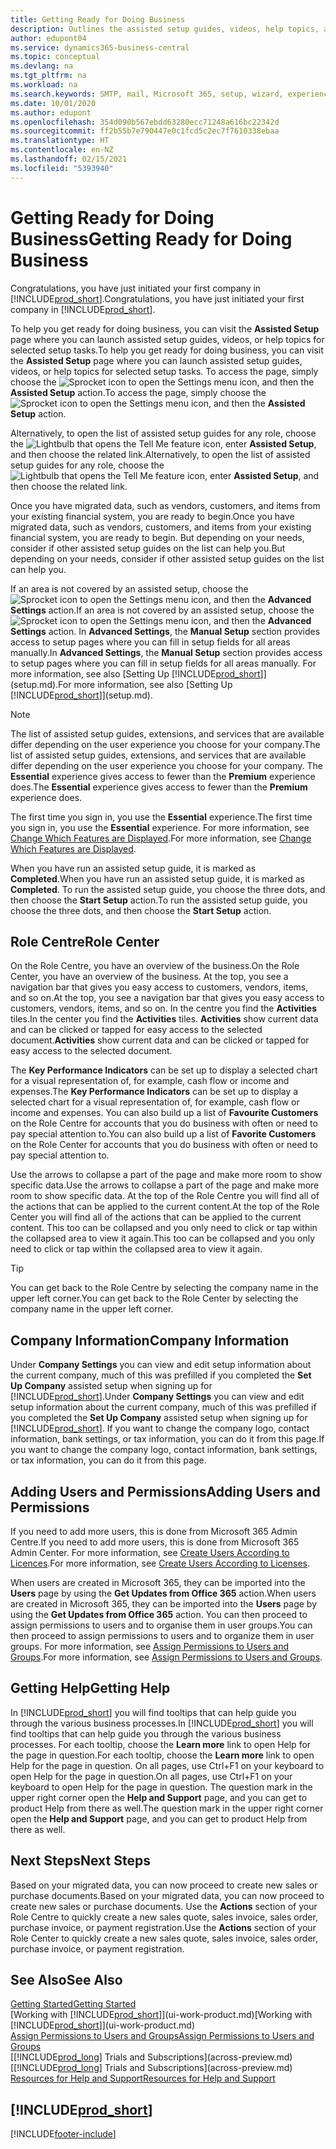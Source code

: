```yaml
---
title: Getting Ready for Doing Business
description: Outlines the assisted setup guides, videos, help topics, and pages and pages to use to get ready for doing business in Business Central.
author: edupont04
ms.service: dynamics365-business-central
ms.topic: conceptual
ms.devlang: na
ms.tgt_pltfrm: na
ms.workload: na
ms.search.keywords: SMTP, mail, Microsoft 365, setup, wizard, experience
ms.date: 10/01/2020
ms.author: edupont
ms.openlocfilehash: 354d090b567ebdd63280ecc71248a616bc22342d
ms.sourcegitcommit: ff2b55b7e790447e0c1fcd5c2ec7f7610338ebaa
ms.translationtype: HT
ms.contentlocale: en-NZ
ms.lasthandoff: 02/15/2021
ms.locfileid: "5393940"
---
```

# <a name="getting-ready-for-doing-business"></a><span data-ttu-id="ab0bf-103">Getting Ready for Doing Business</span><span class="sxs-lookup"><span data-stu-id="ab0bf-103">Getting Ready for Doing Business</span></span>

<span data-ttu-id="ab0bf-104">Congratulations, you have just initiated your first company in [!INCLUDE[prod_short](includes/prod_short.md)].</span><span class="sxs-lookup"><span data-stu-id="ab0bf-104">Congratulations, you have just initiated your first company in [!INCLUDE[prod_short](includes/prod_short.md)].</span></span>

<span data-ttu-id="ab0bf-105">To help you get ready for doing business, you can visit the **Assisted Setup** page where you can launch assisted setup guides, videos, or help topics for selected setup tasks.</span><span class="sxs-lookup"><span data-stu-id="ab0bf-105">To help you get ready for doing business, you can visit the **Assisted Setup** page where you can launch assisted setup guides, videos, or help topics for selected setup tasks.</span></span> <span data-ttu-id="ab0bf-106">To access the page, simply choose the ![Sprocket icon to open the Settings menu](media/ui-experience/settings_icon_small.png) icon, and then the **Assisted Setup** action.</span><span class="sxs-lookup"><span data-stu-id="ab0bf-106">To access the page, simply choose the ![Sprocket icon to open the Settings menu](media/ui-experience/settings_icon_small.png) icon, and then the **Assisted Setup** action.</span></span>

<span data-ttu-id="ab0bf-107">Alternatively, to open the list of assisted setup guides for any role, choose the ![Lightbulb that opens the Tell Me feature](media/ui-search/search_small.png "Tell me what you want to do") icon, enter **Assisted Setup**, and then choose the related link.</span><span class="sxs-lookup"><span data-stu-id="ab0bf-107">Alternatively, to open the list of assisted setup guides for any role, choose the ![Lightbulb that opens the Tell Me feature](media/ui-search/search_small.png "Tell me what you want to do") icon, enter **Assisted Setup**, and then choose the related link.</span></span>

<span data-ttu-id="ab0bf-108">Once you have migrated data, such as vendors, customers, and items from your existing financial system, you are ready to begin.</span><span class="sxs-lookup"><span data-stu-id="ab0bf-108">Once you have migrated data, such as vendors, customers, and items from your existing financial system, you are ready to begin.</span></span> <span data-ttu-id="ab0bf-109">But depending on your needs, consider if other assisted setup guides on the list can help you.</span><span class="sxs-lookup"><span data-stu-id="ab0bf-109">But depending on your needs, consider if other assisted setup guides on the list can help you.</span></span>

<span data-ttu-id="ab0bf-110">If an area is not covered by an assisted setup, choose the ![Sprocket icon to open the Settings menu](media/ui-experience/settings_icon_small.png) icon, and then the **Advanced Settings** action.</span><span class="sxs-lookup"><span data-stu-id="ab0bf-110">If an area is not covered by an assisted setup, choose the ![Sprocket icon to open the Settings menu](media/ui-experience/settings_icon_small.png) icon, and then the **Advanced Settings** action.</span></span> <span data-ttu-id="ab0bf-111">In **Advanced Settings**, the **Manual Setup** section provides access to setup pages where you can fill in setup fields for all areas manually.</span><span class="sxs-lookup"><span data-stu-id="ab0bf-111">In **Advanced Settings**, the **Manual Setup** section provides access to setup pages where you can fill in setup fields for all areas manually.</span></span> <span data-ttu-id="ab0bf-112">For more information, see also [Setting Up [!INCLUDE[prod_short](includes/prod_short.md)]](setup.md).</span><span class="sxs-lookup"><span data-stu-id="ab0bf-112">For more information, see also [Setting Up [!INCLUDE[prod_short](includes/prod_short.md)]](setup.md).</span></span>

> [!NOTE]  
> <span data-ttu-id="ab0bf-113">The list of assisted setup guides, extensions, and services that are available differ depending on the user experience you choose for your company.</span><span class="sxs-lookup"><span data-stu-id="ab0bf-113">The list of assisted setup guides, extensions, and services that are available differ depending on the user experience you choose for your company.</span></span> <span data-ttu-id="ab0bf-114">The **Essential** experience gives access to fewer than the **Premium** experience does.</span><span class="sxs-lookup"><span data-stu-id="ab0bf-114">The **Essential** experience gives access to fewer than the **Premium** experience does.</span></span>
>
> <span data-ttu-id="ab0bf-115">The first time you sign in, you use the **Essential** experience.</span><span class="sxs-lookup"><span data-stu-id="ab0bf-115">The first time you sign in, you use the **Essential** experience.</span></span> <span data-ttu-id="ab0bf-116">For more information, see [Change Which Features are Displayed](ui-experiences.md).</span><span class="sxs-lookup"><span data-stu-id="ab0bf-116">For more information, see [Change Which Features are Displayed](ui-experiences.md).</span></span>

<span data-ttu-id="ab0bf-117">When you have run an assisted setup guide, it is marked as **Completed**.</span><span class="sxs-lookup"><span data-stu-id="ab0bf-117">When you have run an assisted setup guide, it is marked as **Completed**.</span></span> <span data-ttu-id="ab0bf-118">To run the assisted setup guide, you choose the three dots, and then choose the **Start Setup** action.</span><span class="sxs-lookup"><span data-stu-id="ab0bf-118">To run the assisted setup guide, you choose the three dots, and then choose the **Start Setup** action.</span></span>

## <a name="role-center"></a><span data-ttu-id="ab0bf-119">Role Centre</span><span class="sxs-lookup"><span data-stu-id="ab0bf-119">Role Center</span></span>

<span data-ttu-id="ab0bf-120">On the Role Centre, you have an overview of the business.</span><span class="sxs-lookup"><span data-stu-id="ab0bf-120">On the Role Center, you have an overview of the business.</span></span> <span data-ttu-id="ab0bf-121">At the top, you see a navigation bar that gives you easy access to customers, vendors, items, and so on.</span><span class="sxs-lookup"><span data-stu-id="ab0bf-121">At the top, you see a navigation bar that gives you easy access to customers, vendors, items, and so on.</span></span> <span data-ttu-id="ab0bf-122">In the centre you find the **Activities** tiles.</span><span class="sxs-lookup"><span data-stu-id="ab0bf-122">In the center you find the **Activities** tiles.</span></span> <span data-ttu-id="ab0bf-123">**Activities** show current data and can be clicked or tapped for easy access to the selected document.</span><span class="sxs-lookup"><span data-stu-id="ab0bf-123">**Activities** show current data and can be clicked or tapped for easy access to the selected document.</span></span>

<span data-ttu-id="ab0bf-124">The **Key Performance Indicators** can be set up to display a selected chart for a visual representation of, for example, cash flow or income and expenses.</span><span class="sxs-lookup"><span data-stu-id="ab0bf-124">The **Key Performance Indicators** can be set up to display a selected chart for a visual representation of, for example, cash flow or income and expenses.</span></span> <span data-ttu-id="ab0bf-125">You can also build up a list of **Favourite Customers** on the Role Centre for accounts that you do business with often or need to pay special attention to.</span><span class="sxs-lookup"><span data-stu-id="ab0bf-125">You can also build up a list of **Favorite Customers** on the Role Center for accounts that you do business with often or need to pay special attention to.</span></span>

<span data-ttu-id="ab0bf-126">Use the arrows to collapse a part of the page and make more room to show specific data.</span><span class="sxs-lookup"><span data-stu-id="ab0bf-126">Use the arrows to collapse a part of the page and make more room to show specific data.</span></span> <span data-ttu-id="ab0bf-127">At the top of the Role Centre you will find all of the actions that can be applied to the current content.</span><span class="sxs-lookup"><span data-stu-id="ab0bf-127">At the top of the Role Center you will find all of the actions that can be applied to the current content.</span></span> <span data-ttu-id="ab0bf-128">This too can be collapsed and you only need to click or tap within the collapsed area to view it again.</span><span class="sxs-lookup"><span data-stu-id="ab0bf-128">This too can be collapsed and you only need to click or tap within the collapsed area to view it again.</span></span>

> [!TIP]  
> <span data-ttu-id="ab0bf-129">You can get back to the Role Centre by selecting the company name in the upper left corner.</span><span class="sxs-lookup"><span data-stu-id="ab0bf-129">You can get back to the Role Center by selecting the company name in the upper left corner.</span></span>

## <a name="company-information"></a><span data-ttu-id="ab0bf-130">Company Information</span><span class="sxs-lookup"><span data-stu-id="ab0bf-130">Company Information</span></span>

<span data-ttu-id="ab0bf-131">Under **Company Settings** you can view and edit setup information about the current company, much of this was prefilled if you completed the **Set Up Company** assisted setup when signing up for [!INCLUDE[prod_short](includes/prod_short.md)].</span><span class="sxs-lookup"><span data-stu-id="ab0bf-131">Under **Company Settings** you can view and edit setup information about the current company, much of this was prefilled if you completed the **Set Up Company** assisted setup when signing up for [!INCLUDE[prod_short](includes/prod_short.md)].</span></span> <span data-ttu-id="ab0bf-132">If you want to change the company logo, contact information, bank settings, or tax information, you can do it from this page.</span><span class="sxs-lookup"><span data-stu-id="ab0bf-132">If you want to change the company logo, contact information, bank settings, or tax information, you can do it from this page.</span></span>  

## <a name="adding-users-and-permissions"></a><span data-ttu-id="ab0bf-133">Adding Users and Permissions</span><span class="sxs-lookup"><span data-stu-id="ab0bf-133">Adding Users and Permissions</span></span>

<span data-ttu-id="ab0bf-134">If you need to add more users, this is done from Microsoft 365 Admin Centre.</span><span class="sxs-lookup"><span data-stu-id="ab0bf-134">If you need to add more users, this is done from Microsoft 365 Admin Center.</span></span> <span data-ttu-id="ab0bf-135">For more information, see [Create Users According to Licences](ui-how-users-permissions.md).</span><span class="sxs-lookup"><span data-stu-id="ab0bf-135">For more information, see [Create Users According to Licenses](ui-how-users-permissions.md).</span></span>

<span data-ttu-id="ab0bf-136">When users are created in Microsoft 365, they can be imported into the **Users** page by using the **Get Updates from Office 365** action.</span><span class="sxs-lookup"><span data-stu-id="ab0bf-136">When users are created in Microsoft 365, they can be imported into the **Users** page by using the **Get Updates from Office 365** action.</span></span> <span data-ttu-id="ab0bf-137">You can then proceed to assign permissions to users and to organise them in user groups.</span><span class="sxs-lookup"><span data-stu-id="ab0bf-137">You can then proceed to assign permissions to users and to organize them in user groups.</span></span> <span data-ttu-id="ab0bf-138">For more information, see [Assign Permissions to Users and Groups](ui-define-granular-permissions.md).</span><span class="sxs-lookup"><span data-stu-id="ab0bf-138">For more information, see [Assign Permissions to Users and Groups](ui-define-granular-permissions.md).</span></span>  

## <a name="getting-help"></a><span data-ttu-id="ab0bf-139">Getting Help</span><span class="sxs-lookup"><span data-stu-id="ab0bf-139">Getting Help</span></span>

<span data-ttu-id="ab0bf-140">In [!INCLUDE[prod_short](includes/prod_short.md)] you will find tooltips that can help guide you through the various business processes.</span><span class="sxs-lookup"><span data-stu-id="ab0bf-140">In [!INCLUDE[prod_short](includes/prod_short.md)] you will find tooltips that can help guide you through the various business processes.</span></span> <span data-ttu-id="ab0bf-141">For each tooltip, choose the **Learn more** link to open Help for the page in question.</span><span class="sxs-lookup"><span data-stu-id="ab0bf-141">For each tooltip, choose the **Learn more** link to open Help for the page in question.</span></span> <span data-ttu-id="ab0bf-142">On all pages, use Ctrl+F1 on your keyboard to open Help for the page in question.</span><span class="sxs-lookup"><span data-stu-id="ab0bf-142">On all pages, use Ctrl+F1 on your keyboard to open Help for the page in question.</span></span> <span data-ttu-id="ab0bf-143">The question mark in the upper right corner open the **Help and Support** page, and you can get to product Help from there as well.</span><span class="sxs-lookup"><span data-stu-id="ab0bf-143">The question mark in the upper right corner open the **Help and Support** page, and you can get to product Help from there as well.</span></span>

## <a name="next-steps"></a><span data-ttu-id="ab0bf-144">Next Steps</span><span class="sxs-lookup"><span data-stu-id="ab0bf-144">Next Steps</span></span>

<span data-ttu-id="ab0bf-145">Based on your migrated data, you can now proceed to create new sales or purchase documents.</span><span class="sxs-lookup"><span data-stu-id="ab0bf-145">Based on your migrated data, you can now proceed to create new sales or purchase documents.</span></span> <span data-ttu-id="ab0bf-146">Use the **Actions** section of your Role Centre to quickly create a new sales quote, sales invoice, sales order, purchase invoice, or payment registration.</span><span class="sxs-lookup"><span data-stu-id="ab0bf-146">Use the **Actions** section of your Role Center to quickly create a new sales quote, sales invoice, sales order, purchase invoice, or payment registration.</span></span>

## <a name="see-also"></a><span data-ttu-id="ab0bf-147">See Also</span><span class="sxs-lookup"><span data-stu-id="ab0bf-147">See Also</span></span>

[<span data-ttu-id="ab0bf-148">Getting Started</span><span class="sxs-lookup"><span data-stu-id="ab0bf-148">Getting Started</span></span>](product-get-started.md)  
<span data-ttu-id="ab0bf-149">[Working with [!INCLUDE[prod_short](includes/prod_short.md)]](ui-work-product.md)</span><span class="sxs-lookup"><span data-stu-id="ab0bf-149">[Working with [!INCLUDE[prod_short](includes/prod_short.md)]](ui-work-product.md)</span></span>  
[<span data-ttu-id="ab0bf-150">Assign Permissions to Users and Groups</span><span class="sxs-lookup"><span data-stu-id="ab0bf-150">Assign Permissions to Users and Groups</span></span>](ui-define-granular-permissions.md)  
<span data-ttu-id="ab0bf-151">[[!INCLUDE[prod_long](includes/prod_long.md)] Trials and Subscriptions](across-preview.md)</span><span class="sxs-lookup"><span data-stu-id="ab0bf-151">[[!INCLUDE[prod_long](includes/prod_long.md)] Trials and Subscriptions](across-preview.md)</span></span>  
[<span data-ttu-id="ab0bf-152">Resources for Help and Support</span><span class="sxs-lookup"><span data-stu-id="ab0bf-152">Resources for Help and Support</span></span>](product-help-and-support.md)  

## [!INCLUDE[prod_short](includes/free_trial_md.md)]  


[!INCLUDE[footer-include](includes/footer-banner.md)]